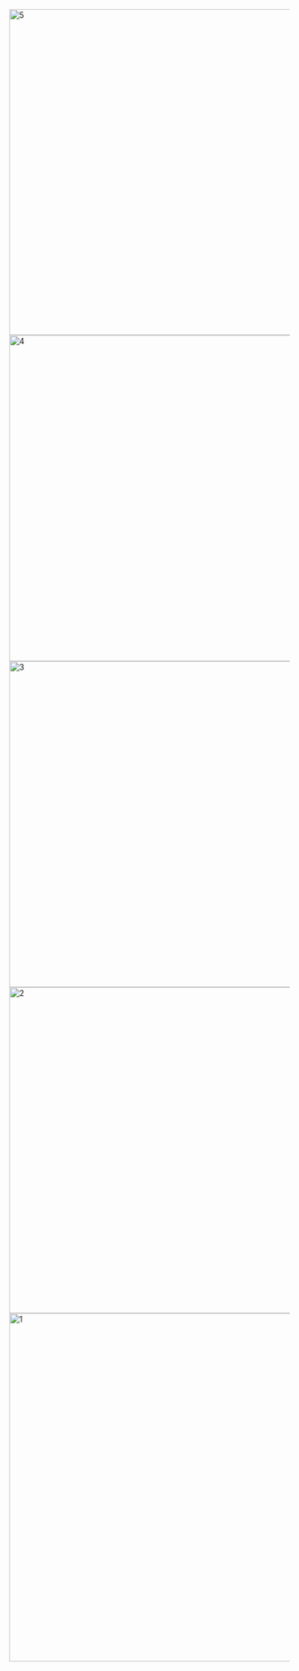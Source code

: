 

<img width="1018" height="585" alt="5" src="https://github.com/user-attachments/assets/80c0c08e-a407-43f4-8743-f3ef08e9a97f" />
<img width="1030" height="585" alt="4" src="https://github.com/user-attachments/assets/5df6491a-8510-4cad-b8cb-f66069c06a61" />
<img width="1055" height="585" alt="3" src="https://github.com/user-attachments/assets/c9a45d74-1178-4b14-a85f-111434054b04" />
<img width="1070" height="585" alt="2" src="https://github.com/user-attachments/assets/03008b64-ac80-427a-afd2-15aed19a5eb8" />
<img width="1048" height="625" alt="1" src="https://github.com/user-attachments/assets/81c54fb4-4e1c-49bf-b960-d9ce596e37db" />







